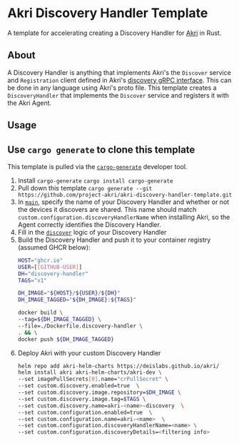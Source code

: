 # Akri Discovery Handler Template
A template for accelerating creating a Discovery Handler for [Akri](https://github.com/project-akri/akri) in Rust. 

## About
A Discovery Handler is anything that implements Akri's the `Discover` service and `Registration` client defined in
Akri's [discovery gRPC interface](https://github.com/project-akri/akri/blob/main/discovery-utils/proto/discovery.proto).
This can be done in any language using Akri's proto file. This template creates a `DiscoveryHandler` that implements the
`Discover` service and registers it with the Akri Agent.

## Usage
## Use `cargo generate` to clone this template
This template is pulled via the [`cargo-generate`](https://github.com/cargo-generate/cargo-generate) developer tool.
1. Install `cargo-generate` `cargo install cargo-generate`
1. Pull down this template `cargo generate --git https://github.com/project-akri/akri-discovery-handler-template.git`
1. In [`main`](src/main.rs), specify the name of your Discovery Handler and whether or not the devices it discovers are
   shared. This name should match `custom.configuration.discoveryHandlerName` when installing Akri, so the Agent
   correctly identifies the Discovery Handler.
1. Fill in the [`discover`](src/discovery_handler.rs) logic of your Discovery Handler
1. Build the Discovery Handler and push it to your container registry (assumed GHCR below):
    ```sh
    HOST="ghcr.io"
    USER=[[GITHUB-USER]]
    DH="discovery-handler"
    TAGS="v1"

    DH_IMAGE="${HOST}/${USER}/${DH}"
    DH_IMAGE_TAGGED="${DH_IMAGE}:${TAGS}"

    docker build \
    --tag=${DH_IMAGE_TAGGED} \
    --file=./Dockerfile.discovery-handler \
    . && \
    docker push ${DH_IMAGE_TAGGED}
    ```
1. Deploy Akri with your custom Discovery Handler
    ```sh
    helm repo add akri-helm-charts https://deislabs.github.io/akri/
    helm install akri akri-helm-charts/akri-dev \
    --set imagePullSecrets[0].name="crPullSecret" \
    --set custom.discovery.enabled=true  \
    --set custom.discovery.image.repository=$DH_IMAGE \
    --set custom.discovery.image.tag=$TAGS \
    --set custom.discovery.name=akri-<name>-discovery  \
    --set custom.configuration.enabled=true  \
    --set custom.configuration.name=akri-<name>  \
    --set custom.configuration.discoveryHandlerName=<name> \
    --set custom.configuration.discoveryDetails=<filtering info>
    ```